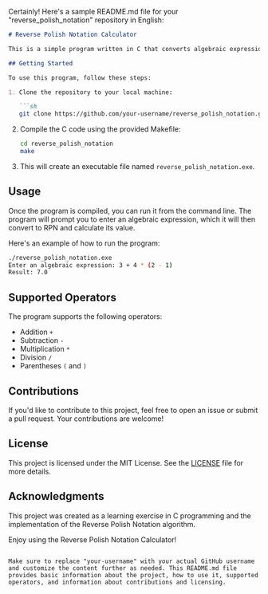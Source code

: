 Certainly! Here's a sample README.md file for your "reverse_polish_notation" repository in English:

```markdown
# Reverse Polish Notation Calculator

This is a simple program written in C that converts algebraic expressions into Reverse Polish Notation (RPN) and then evaluates their value.

## Getting Started

To use this program, follow these steps:

1. Clone the repository to your local machine:

   ```sh
   git clone https://github.com/your-username/reverse_polish_notation.git
   ```

2. Compile the C code using the provided Makefile:

   ```sh
   cd reverse_polish_notation
   make
   ```

3. This will create an executable file named `reverse_polish_notation.exe`.

## Usage

Once the program is compiled, you can run it from the command line. The program will prompt you to enter an algebraic expression, which it will then convert to RPN and calculate its value.

Here's an example of how to run the program:

```sh
./reverse_polish_notation.exe
Enter an algebraic expression: 3 + 4 * (2 - 1)
Result: 7.0
```

## Supported Operators

The program supports the following operators:
- Addition `+`
- Subtraction `-`
- Multiplication `*`
- Division `/`
- Parentheses `(` and `)`

## Contributions

If you'd like to contribute to this project, feel free to open an issue or submit a pull request. Your contributions are welcome!

## License

This project is licensed under the MIT License. See the [LICENSE](LICENSE) file for more details.

## Acknowledgments

This project was created as a learning exercise in C programming and the implementation of the Reverse Polish Notation algorithm.

Enjoy using the Reverse Polish Notation Calculator!
```

Make sure to replace "your-username" with your actual GitHub username and customize the content further as needed. This README.md file provides basic information about the project, how to use it, supported operators, and information about contributions and licensing.